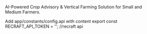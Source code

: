AI-Powered Crop Advisory & Vertical Farming Solution for Small and Medium Farmers.

Add app/constants/config.api with content export const RECRAFT_API_TOKEN = '<api key here>';
//recraft api
